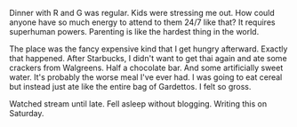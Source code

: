 Dinner with R and G was regular. Kids were stressing me out. How could anyone have so much energy to attend to them 24/7 like that? It requires superhuman powers. Parenting is like the hardest thing in the world.

The place was the fancy expensive kind that I get hungry afterward. Exactly that happened. After Starbucks, I didn't want to get thai again and ate some crackers from Walgreens. Half a chocolate bar. And some artificially sweet water. It's probably the worse meal I've ever had. I was going to eat cereal but instead just ate like the entire bag of Gardettos. I felt so gross.

Watched stream until late. Fell asleep without blogging. Writing this on Saturday.
